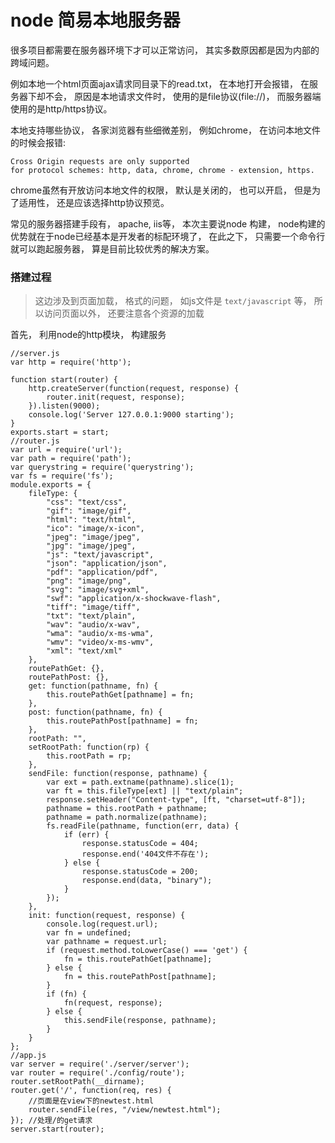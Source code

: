 # node 简易本地服务器

很多项目都需要在服务器环境下才可以正常访问， 其实多数原因都是因为内部的跨域问题。 

例如本地一个html页面ajax请求同目录下的read.txt， 在本地打开会报错， 在服务器下却不会， 原因是本地请求文件时， 使用的是file协议(file://)， 而服务器端使用的是http/https协议。 

本地支持哪些协议， 各家浏览器有些细微差别， 例如chrome， 在访问本地文件的时候会报错:

    Cross Origin requests are only supported
    for protocol schemes: http, data, chrome, chrome - extension, https.

chrome虽然有开放访问本地文件的权限， 默认是关闭的， 也可以开启， 但是为了适用性， 还是应该选择http协议预览。 

常见的服务器搭建手段有， apache, iis等， 本次主要说node 构建， node构建的优势就在于node已经基本是开发者的标配环境了， 在此之下， 只需要一个命令行就可以跑起服务器， 算是目前比较优秀的解决方案。 

### 搭建过程

> 这边涉及到页面加载， 格式的问题， 如js文件是 `text/javascript` 等， 所以访问页面以外， 还要注意各个资源的加载

首先， 利用node的http模块， 构建服务

    //server.js
    var http = require('http'); 

    function start(router) {
        http.createServer(function(request, response) {
            router.init(request, response); 
        }).listen(9000); 
        console.log('Server 127.0.0.1:9000 starting'); 
    }
    exports.start = start; 
    //router.js
    var url = require('url'); 
    var path = require('path'); 
    var querystring = require('querystring'); 
    var fs = require('fs'); 
    module.exports = {
        fileType: {
            "css": "text/css", 
            "gif": "image/gif", 
            "html": "text/html", 
            "ico": "image/x-icon", 
            "jpeg": "image/jpeg", 
            "jpg": "image/jpeg", 
            "js": "text/javascript", 
            "json": "application/json", 
            "pdf": "application/pdf", 
            "png": "image/png", 
            "svg": "image/svg+xml", 
            "swf": "application/x-shockwave-flash", 
            "tiff": "image/tiff", 
            "txt": "text/plain", 
            "wav": "audio/x-wav", 
            "wma": "audio/x-ms-wma", 
            "wmv": "video/x-ms-wmv", 
            "xml": "text/xml"
        }, 
        routePathGet: {}, 
        routePathPost: {}, 
        get: function(pathname, fn) {
            this.routePathGet[pathname] = fn; 
        }, 
        post: function(pathname, fn) {
            this.routePathPost[pathname] = fn; 
        }, 
        rootPath: "", 
        setRootPath: function(rp) {
            this.rootPath = rp; 
        }, 
        sendFile: function(response, pathname) {
            var ext = path.extname(pathname).slice(1); 
            var ft = this.fileType[ext] || "text/plain"; 
            response.setHeader("Content-type", [ft, "charset=utf-8"]); 
            pathname = this.rootPath + pathname; 
            pathname = path.normalize(pathname); 
            fs.readFile(pathname, function(err, data) {
                if (err) {
                    response.statusCode = 404; 
                    response.end('404文件不存在'); 
                } else {
                    response.statusCode = 200; 
                    response.end(data, "binary"); 
                }
            }); 
        }, 
        init: function(request, response) {
            console.log(request.url); 
            var fn = undefined; 
            var pathname = request.url; 
            if (request.method.toLowerCase() === 'get') {
                fn = this.routePathGet[pathname]; 
            } else {
                fn = this.routePathPost[pathname]; 
            }
            if (fn) {
                fn(request, response); 
            } else {
                this.sendFile(response, pathname); 
            }
        }
    }; 
    //app.js
    var server = require('./server/server'); 
    var router = require('./config/route'); 
    router.setRootPath(__dirname); 
    router.get('/', function(req, res) {
        //页面是在view下的newtest.html
        router.sendFile(res, "/view/newtest.html"); 
    }); //处理/的get请求
    server.start(router); 

